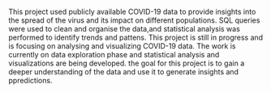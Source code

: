 This project used publicly available COVID-19 data to provide insights into the spread of the virus and its impact on different populations.
SQL queries were used to clean and organise the data,and statistical analysis was performed to identify trends and pattens.
This project is still in progress and is focusing on analysing and visualizing  COVID-19 data.
The work is currently on data exploration phase and statistical analysis and visualizations are being developed.
the goal for this project is to gain a deeper understanding of the data and use it to generate insights and ppredictions.
